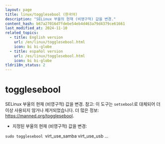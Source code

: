 ```yaml
---
layout: page
title: linux/togglesebool (한국어)
description: "SELinux 부울의 현재 (비영구적) 값을 변경."
content_hash: b67a27016d7fdebe54eb4d463a79d4379ce61661
last_modified_at: 2024-11-10
related_topics:
  - title: English version
    url: /en/linux/togglesebool.html
    icon: bi bi-globe
  - title: español version
    url: /es/linux/togglesebool.html
    icon: bi bi-globe
tldri18n_status: 2
---
```

# togglesebool

SELinux 부울의 현재 (비영구적) 값을 변경.
참고: 이 도구는 `setsebool`로 대체되어 더 이상 사용되지 않거나 제거되었습니다.
더 많은 정보: <https://manned.org/togglesebool>.

- 지정된 부울의 현재 (비영구적) 값을 변경:

`sudo togglesebool `<span class="tldr-var badge badge-pill bg-dark-lm bg-white-dm text-white-lm text-dark-dm font-weight-bold">virt_use_samba virt_use_usb ...</span>
